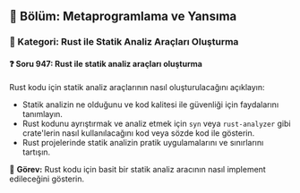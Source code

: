 ## 📘 Bölüm: Metaprogramlama ve Yansıma
### 🔹 Kategori: Rust ile Statik Analiz Araçları Oluşturma
#### ❓ Soru 947: Rust ile statik analiz araçları oluşturma

Rust kodu için statik analiz araçlarının nasıl oluşturulacağını açıklayın:

- Statik analizin ne olduğunu ve kod kalitesi ile güvenliği için faydalarını tanımlayın.
- Rust kodunu ayrıştırmak ve analiz etmek için `syn` veya `rust-analyzer` gibi crate'lerin nasıl kullanılacağını kod veya sözde kod ile gösterin.
- Rust projelerinde statik analizin pratik uygulamalarını ve sınırlarını tartışın.

🔧 **Görev:** Rust kodu için basit bir statik analiz aracının nasıl implement edileceğini gösterin.
